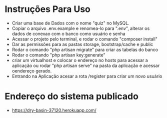 # Instruções Para Uso

* Criar uma base de Dados com o nome "quiz" no MySQL.
* Copiar o arquivo .env.example e renomea-lo para ".env",  alterar os dados de conexao com o banco como usuário e senha
* Acessar o projeto pelo terminal, e rodar o comando "composer install"
* Dar as permissões para as pastas storage, bootstrap/cache e public
* Rodar o comando "php artisan migrate" para criar as tabelas do banco
* Rodar o comando "php artisan key:generate"
* criar um virtualhost e colocar o endereço no hosts para acessar a aplicação ou rodar "php artisan serve" na pasta da aplicação e acessar oendereço gerado.
* Entrando na Aplicação acesar a rota /register para criar um novo usuário

# Endereço do sistema publicado
* https://dry-basin-37120.herokuapp.com/
